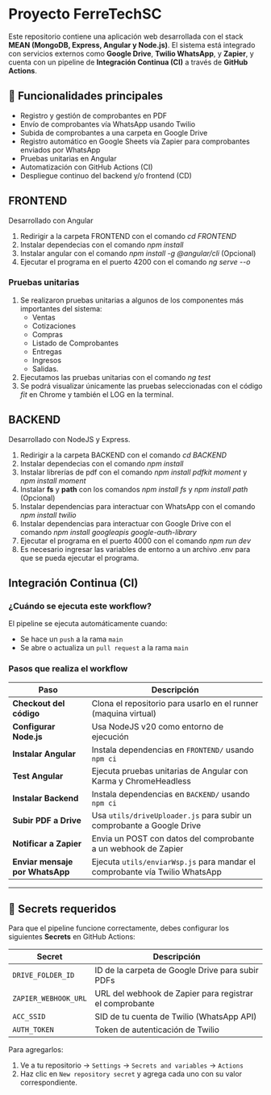 # Proyecto FerreTechSC
Este repositorio contiene una aplicación web desarrollada con el stack **MEAN (MongoDB, Express, Angular y Node.js)**. El sistema está integrado con servicios externos como **Google Drive**, **Twilio WhatsApp**, y **Zapier**, y cuenta con un pipeline de **Integración Continua (CI)** a través de **GitHub Actions**.

## 🚀 Funcionalidades principales

- Registro y gestión de comprobantes en PDF
- Envío de comprobantes vía WhatsApp usando Twilio
- Subida de comprobantes a una carpeta en Google Drive
- Registro automático en Google Sheets vía Zapier para comprobantes enviados por WhatsApp
- Pruebas unitarias en Angular
- Automatización con GitHub Actions (CI)
- Despliegue continuo del backend y/o frontend (CD)

## FRONTEND
Desarrollado con Angular
1. Redirigir a la carpeta FRONTEND con el comando *cd FRONTEND*
2. Instalar dependecias con el comando *npm install*
3. Instalar angular con el comando *npm install -g @angular/cli* (Opcional)
4. Ejecutar el programa en el puerto 4200 con el comando *ng serve --o*
### Pruebas unitarias
1. Se realizaron pruebas unitarias a algunos de los componentes más importantes del sistema:
   - Ventas
   - Cotizaciones
   - Compras
   - Listado de Comprobantes
   - Entregas
   - Ingresos
   - Salidas.
2. Ejecutamos las pruebas unitarias con el comando *ng test*
3. Se podrá visualizar únicamente las pruebas seleccionadas con el código *fit* en Chrome y también el LOG en la terminal.

## BACKEND
Desarrollado con NodeJS y Express.
1. Redirigir a la carpeta BACKEND con el comando *cd BACKEND*
2. Instalar dependecias con el comando *npm install*
3. Instalar librerías de pdf con el comando *npm install pdfkit moment* y *npm install moment*
4. Instalar **fs** y **path** con los comandos *npm install fs* y *npm install path* (Opcional)
5. Instalar dependencias para interactuar con WhatsApp con el comando *npm install twilio*
6. Instalar dependencias para interactuar con Google Drive con el comando *npm install googleapis google-auth-library*
7. Ejecutar el programa en el puerto 4000 con el comando *npm run dev*
8. Es necesario ingresar las variables de entorno a un archivo .env para que se pueda ejecutar el programa.

## Integración Continua (CI)

### ¿Cuándo se ejecuta este workflow?

El pipeline se ejecuta automáticamente cuando:
- Se hace un `push` a la rama `main`
- Se abre o actualiza un `pull request` a la rama `main`

### Pasos que realiza el workflow

| Paso                         | Descripción                                                                 |
|------------------------------|-----------------------------------------------------------------------------|
| **Checkout del código**      | Clona el repositorio para usarlo en el runner (maquina virtual)            |
| **Configurar Node.js**       | Usa NodeJS v20 como entorno de ejecución                                  |
| **Instalar Angular**         | Instala dependencias en `FRONTEND/` usando `npm ci`                        |
| **Test Angular**             | Ejecuta pruebas unitarias de Angular con Karma y ChromeHeadless            |
| **Instalar Backend**         | Instala dependencias en `BACKEND/` usando `npm ci`                         |
| **Subir PDF a Drive**        | Usa `utils/driveUploader.js` para subir un comprobante a Google Drive      |
| **Notificar a Zapier**       | Envia un POST con datos del comprobante a un webhook de Zapier             |
| **Enviar mensaje por WhatsApp** | Ejecuta `utils/enviarWsp.js` para mandar el comprobante vía Twilio WhatsApp |

---

## 🔐 Secrets requeridos

Para que el pipeline funcione correctamente, debes configurar los siguientes **Secrets** en GitHub Actions:

| Secret                  | Descripción                                               |
|-------------------------|-----------------------------------------------------------|
| `DRIVE_FOLDER_ID`       | ID de la carpeta de Google Drive para subir PDFs         |
| `ZAPIER_WEBHOOK_URL`    | URL del webhook de Zapier para registrar el comprobante  |
| `ACC_SSID`              | SID de tu cuenta de Twilio (WhatsApp API)                |
| `AUTH_TOKEN`            | Token de autenticación de Twilio                         |

Para agregarlos:

1. Ve a tu repositorio → `Settings` → `Secrets and variables` → `Actions`
2. Haz clic en `New repository secret` y agrega cada uno con su valor correspondiente.

